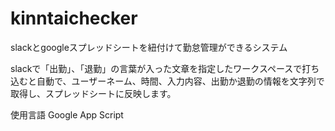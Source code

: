 # kinntaichecker

slackとgoogleスプレッドシートを紐付けて勤怠管理ができるシステム

slackで「出勤」、「退勤」の言葉が入った文章を指定したワークスペースで打ち込むと自動で、ユーザーネーム、時間、入力内容、出勤か退勤の情報を文字列で取得し、スプレッドシートに反映します。

使用言語
Google App Script
